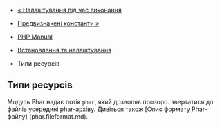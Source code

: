 - [« Налаштування під час виконання](phar.configuration.md)
- [Предвизначені константи »](phar.constants.md)

- [PHP Manual](index.md)
- [Встановлення та налаштування](phar.setup.md)
- Типи ресурсів

## Типи ресурсів

Модуль Phar надає потік `phar`, який дозволяє прозоро.
звертатися до файлів усередині phar-архіву. Дивіться також [Опис формату
Phar-файлу] (phar.fileformat.md).
